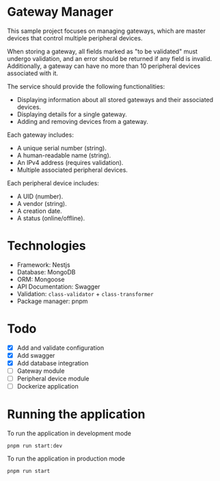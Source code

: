 # Gateway Manager

This sample project focuses on managing gateways, which are master devices that control multiple peripheral devices.

When storing a gateway, all fields marked as "to be validated" must undergo validation, and an error should be returned if any field is invalid. Additionally, a gateway can have no more than 10 peripheral devices associated with it.

The service should provide the following functionalities:
- Displaying information about all stored gateways and their associated devices.
- Displaying details for a single gateway.
- Adding and removing devices from a gateway.

Each gateway includes:
- A unique serial number (string).
- A human-readable name (string).
- An IPv4 address (requires validation).
- Multiple associated peripheral devices.

Each peripheral device includes:
- A UID (number).
- A vendor (string).
- A creation date.
- A status (online/offline).


# Technologies
- Framework: Nestjs
- Database: MongoDB
- ORM: Mongoose
- API Documentation: Swagger
- Validation: `class-validator` + `class-transformer`
- Package manager: pnpm


# Todo
- [x] Add and validate configuration
- [x] Add swagger 
- [x] Add database integration
- [ ] Gateway module
- [ ] Peripheral device module
- [ ] Dockerize application

# Running the application

To run the application in development mode 

`pnpm run start:dev`

To run the application in production mode

`pnpm run start`

